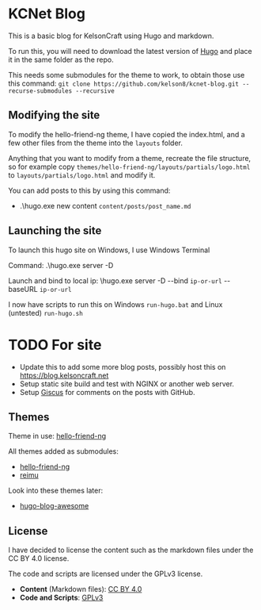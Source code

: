 # KCNet Blog
This is a basic blog for KelsonCraft using Hugo and markdown.

To run this, you will need to download the latest version of [Hugo](https://github.com/gohugoio/hugo) and place it in the same folder as the repo.

This needs some submodules for the theme to work, to obtain those use this command: `git clone https://github.com/kelson8/kcnet-blog.git --recurse-submodules --recursive`

## Modifying the site
To modify the hello-friend-ng theme, I have copied the index.html, and a few other files from the theme into the `layouts` folder.

Anything that you want to modify from a theme, recreate the file structure, so for example copy `themes/hello-friend-ng/layouts/partials/logo.html` to `layouts/partials/logo.html` and modify it.

You can add posts to this by using this command:
* .\hugo.exe new content `content/posts/post_name.md`

## Launching the site
To launch this hugo site on Windows, I use Windows Terminal

Command: .\hugo.exe server -D

Launch and bind to local ip: \hugo.exe server -D --bind `ip-or-url` --baseURL `ip-or-url`

I now have scripts to run this on Windows `run-hugo.bat` and Linux (untested) `run-hugo.sh`

# TODO For site
* Update this to add some more blog posts, possibly host this on https://blog.kelsoncraft.net
* Setup static site build and test with NGINX or another web server.
* Setup [Giscus](https://giscus.app/) for comments on the posts with GitHub.

## Themes
Theme in use: [hello-friend-ng](https://themes.gohugo.io/themes/hugo-theme-hello-friend-ng/)

All themes added as submodules:
* [hello-friend-ng](https://themes.gohugo.io/themes/hugo-theme-hello-friend-ng/)
* [reimu](https://themes.gohugo.io/themes/hugo-theme-reimu/)

Look into these themes later:
* [hugo-blog-awesome](https://themes.gohugo.io/themes/hugo-blog-awesome/)

## License
I have decided to license the content such as the markdown files under the CC BY 4.0 license.

The code and scripts are licensed under the GPLv3 license.

- **Content** (Markdown files): [CC BY 4.0](Licenses/CC-BY-4.0.md)
- **Code and Scripts**: [GPLv3](Licenses/GPL-3.0.md)
